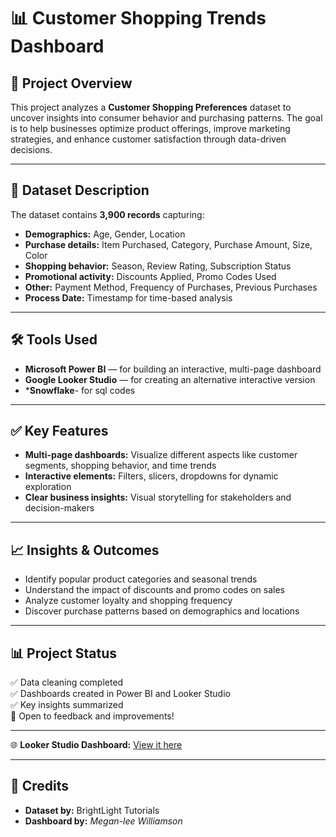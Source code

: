 # 📊 Customer Shopping Trends Dashboard

## 📌 Project Overview  
This project analyzes a **Customer Shopping Preferences** dataset to uncover insights into consumer behavior and purchasing patterns. The goal is to help businesses optimize product offerings, improve marketing strategies, and enhance customer satisfaction through data-driven decisions.

---

## 🧾 Dataset Description  
The dataset contains **3,900 records** capturing:  
- **Demographics:** Age, Gender, Location  
- **Purchase details:** Item Purchased, Category, Purchase Amount, Size, Color  
- **Shopping behavior:** Season, Review Rating, Subscription Status  
- **Promotional activity:** Discounts Applied, Promo Codes Used  
- **Other:** Payment Method, Frequency of Purchases, Previous Purchases  
- **Process Date:** Timestamp for time-based analysis

---

## 🛠️ Tools Used  
- **Microsoft Power BI** — for building an interactive, multi-page dashboard  
- **Google Looker Studio** — for creating an alternative interactive version
- ***Snowflake**- for sql codes


---

## ✅ Key Features  
- **Multi-page dashboards:** Visualize different aspects like customer segments, shopping behavior, and time trends  
- **Interactive elements:** Filters, slicers, dropdowns for dynamic exploration  
- **Clear business insights:** Visual storytelling for stakeholders and decision-makers

---

## 📈 Insights & Outcomes  
- Identify popular product categories and seasonal trends  
- Understand the impact of discounts and promo codes on sales  
- Analyze customer loyalty and shopping frequency  
- Discover purchase patterns based on demographics and locations

---

## 📊 Project Status  
✅ Data cleaning completed  
✅ Dashboards created in Power BI and Looker Studio  
✅ Key insights summarized  
🔄 Open to feedback and improvements!


---
🌐 **Looker Studio Dashboard:** [View it here](https://lookerstudio.google.com/s/pOlgecNXpig)

---


## 🙌 Credits  
- **Dataset by:** BrightLight Tutorials  
- **Dashboard by:** *Megan-lee Williamson*


